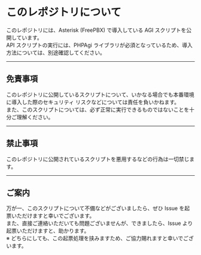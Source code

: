 # このレポジトリについて
このレポジトリには、Asterisk (FreePBX) で導入している AGI スクリプトを公開しています。  
API スクリプトの実行には、PHPAgi ライブラリが必須となっているため、導入方法については、別途確認してください。

---

## 免責事項
このレポジトリに公開しているスクリプトについて、いかなる場合でも本番環境に導入した際のセキュリティ リスクなどについては責任を負いかねます。  
また、このスクリプトについては、必ず正常に実行できるものではないことを十分ご理解ください。

---

## 禁止事項
このレポジトリに公開されているスクリプトを悪用するなどの行為は一切禁じます。

---

## ご案内
万が一、このスクリプトについて不備などがございましたら、ぜひ Issue を起票いただけますと幸いでございます。  
また、直接ご連絡いただいても問題ございませんが、できましたら、Issue より起票いただけますと、助かります。  
※ どちらにしても、この起票処理を挟みますため、ご協力賜れますと幸いでございます。
